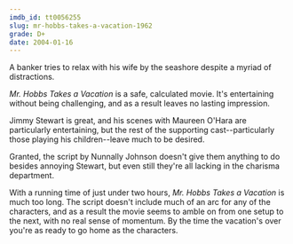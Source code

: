 ```yaml
---
imdb_id: tt0056255
slug: mr-hobbs-takes-a-vacation-1962
grade: D+
date: 2004-01-16
---
```


A banker tries to relax with his wife by the seashore despite a myriad of distractions.

_Mr. Hobbs Takes a Vacation_ is a safe, calculated movie. It's entertaining without being challenging, and as a result leaves no lasting impression.

Jimmy Stewart is great, and his scenes with Maureen O'Hara are particularly entertaining, but the rest of the supporting cast--particularly those playing his children--leave much to be desired.

Granted, the script by Nunnally Johnson doesn't give them anything to do besides annoying Stewart, but even still they're all lacking in the charisma department.

With a running time of just under two hours, _Mr. Hobbs Takes a Vacation_ is much too long. The script doesn't include much of an arc for any of the characters, and as a result the movie seems to amble on from one setup to the next, with no real sense of momentum. By the time the vacation's over you're as ready to go home as the characters.
